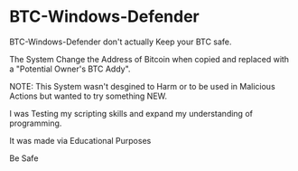 # BTC-Windows-Defender
BTC-Windows-Defender don't actually Keep your BTC safe.

The System Change the Address of Bitcoin when copied and replaced with a "Potential Owner's BTC Addy".

NOTE: 
This System wasn't desgined to Harm or to be used in Malicious Actions but wanted to try something NEW. 

I was Testing my scripting skills and expand my understanding of programming.

It was made via Educational Purposes

Be Safe

